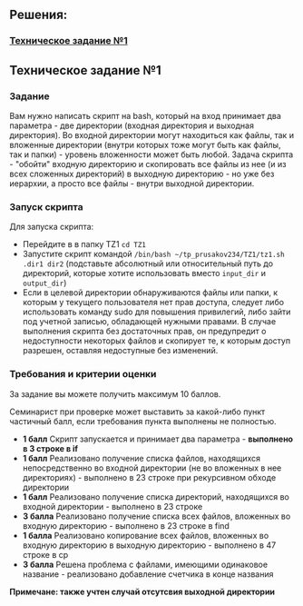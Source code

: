 <h2>Решения:</h2>
<h3><a href="TZ1/tz1.sh">Техническое задание №1</a></h3>

<h2>Техническое задание №1</h2>

<h3>Задание</h3>
Вам нужно написать скрипт на bash, который на вход принимает два параметра - две директории (входная директория и выходная директория). Во входной директории могут находиться как файлы, так и вложенные директории (внутри которых тоже могут быть как файлы, так и папки) - уровень вложенности может быть любой. Задача скрипта - "обойти" входную директорию и скопировать все файлы из нее (и из всех сложенных директорий) в выходную директорию - но уже без иерархии, а просто все файлы - внутри выходной директории.

<h3>Запуск скрипта</h3>
Для запуска скрипта:
<ul>
        <li>Перейдите в в папку TZ1 <code>cd TZ1</code></li>
        <li>Запустите скрипт командой <code>/bin/bash ~/tp_prusakov234/TZ1/tz1.sh .dir1 dir2</code> (подставьте абсолютный или относительный путь до директорий, которые хотите использовать вместо <code>input_dir</code> и <code>output_dir</code>)</li>
  <li>Если в целевой директории обнаруживаются файлы или папки, к которым у текущего пользователя нет прав доступа, следует либо использовать команду sudo для повышения привилегий, либо зайти под учетной записью, обладающей нужными правами. В случае выполнения скрипта без достаточных прав, он предупредит о недоступности некоторых файлов и скопирует те, к которым доступ разрешен, оставляя недоступные без изменений.
</ul>

<h3>Требования и критерии оценки</h3>
За задание вы можете получить максимум 10 баллов.


Семинарист при проверке может выставить за какой-либо пункт частичный балл, если требования пункта выполнены не полностью.
<ul>
<li><b>1 балл</b> Скрипт запускается и принимает два параметра - <b>выполнено в 3 строке в if</b></li>
<li><b>1 балл</b> Реализовано получение списка файлов, находящихся непосредственно во входной директории (не во вложенных в нее директориях) - выполнено в 23 строке при рекурсивном обходе директории</li>
<li><b>1 балл</b> Реализовано получение списка директорий, находящихся во входной директории - выполнено в 23 строке </li>
<li><b>3 балла</b> Реализовано получение списка всех файлов, вложенных во входную директорию - выполнено в 23 строке в find</li>
<li><b>1 балла</b> Реализовано копирование всех файлов, вложенных во входную директорию в выходную директорию - выполнено в 47 строке в cp</li>
<li><b>3 балла</b> Решена проблема с файлами, имеющими одинаковое название - реализовано добавление счетчика в конце названия</li>
</ul>

<b>Примечане: также учтен случай отсутсвия выходной директории</b>
